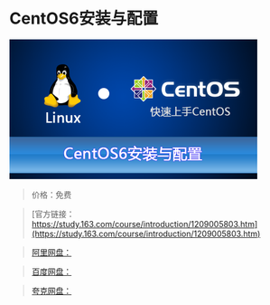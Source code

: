# CentOS6安装与配置

![img](../../../assets/study163/free/1802549fc4924fd4991f421781411e10.png)

> 价格：免费

> [官方链接：https://study.163.com/course/introduction/1209005803.htm](https://study.163.com/course/introduction/1209005803.htm)

> [阿里网盘：]()

> [百度网盘：]()

> [夸克网盘：]()
